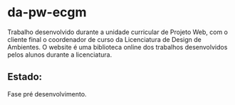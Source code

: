 # da-pw-ecgm
Trabalho desenvolvido durante a unidade curricular de Projeto Web, com o cliente final o coordenador de curso da Licenciatura de Design de Ambientes. O website é uma biblioteca online dos trabalhos desenvolvidos pelos alunos durante a licenciatura.

## Estado:
Fase pré desenvolvimento.
